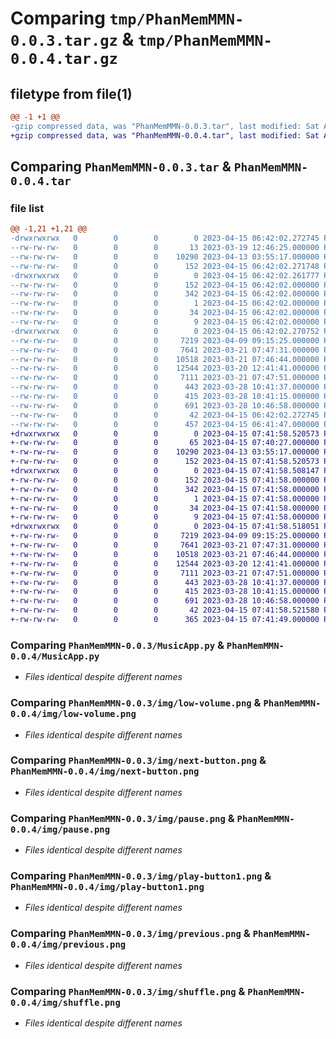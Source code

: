 # Comparing `tmp/PhanMemMMN-0.0.3.tar.gz` & `tmp/PhanMemMMN-0.0.4.tar.gz`

## filetype from file(1)

```diff
@@ -1 +1 @@
-gzip compressed data, was "PhanMemMMN-0.0.3.tar", last modified: Sat Apr 15 06:42:02 2023, max compression
+gzip compressed data, was "PhanMemMMN-0.0.4.tar", last modified: Sat Apr 15 07:41:58 2023, max compression
```

## Comparing `PhanMemMMN-0.0.3.tar` & `PhanMemMMN-0.0.4.tar`

### file list

```diff
@@ -1,21 +1,21 @@
-drwxrwxrwx   0        0        0        0 2023-04-15 06:42:02.272745 PhanMemMMN-0.0.3/
--rw-rw-rw-   0        0        0       13 2023-03-19 12:46:25.000000 PhanMemMMN-0.0.3/MANIFEST.in
--rw-rw-rw-   0        0        0    10290 2023-04-13 03:55:17.000000 PhanMemMMN-0.0.3/MusicApp.py
--rw-rw-rw-   0        0        0      152 2023-04-15 06:42:02.271748 PhanMemMMN-0.0.3/PKG-INFO
-drwxrwxrwx   0        0        0        0 2023-04-15 06:42:02.261777 PhanMemMMN-0.0.3/PhanMemMMN.egg-info/
--rw-rw-rw-   0        0        0      152 2023-04-15 06:42:02.000000 PhanMemMMN-0.0.3/PhanMemMMN.egg-info/PKG-INFO
--rw-rw-rw-   0        0        0      342 2023-04-15 06:42:02.000000 PhanMemMMN-0.0.3/PhanMemMMN.egg-info/SOURCES.txt
--rw-rw-rw-   0        0        0        1 2023-04-15 06:42:02.000000 PhanMemMMN-0.0.3/PhanMemMMN.egg-info/dependency_links.txt
--rw-rw-rw-   0        0        0       34 2023-04-15 06:42:02.000000 PhanMemMMN-0.0.3/PhanMemMMN.egg-info/requires.txt
--rw-rw-rw-   0        0        0        9 2023-04-15 06:42:02.000000 PhanMemMMN-0.0.3/PhanMemMMN.egg-info/top_level.txt
-drwxrwxrwx   0        0        0        0 2023-04-15 06:42:02.270752 PhanMemMMN-0.0.3/img/
--rw-rw-rw-   0        0        0     7219 2023-04-09 09:15:25.000000 PhanMemMMN-0.0.3/img/low-volume.png
--rw-rw-rw-   0        0        0     7641 2023-03-21 07:47:31.000000 PhanMemMMN-0.0.3/img/next-button.png
--rw-rw-rw-   0        0        0    10518 2023-03-21 07:46:44.000000 PhanMemMMN-0.0.3/img/pause.png
--rw-rw-rw-   0        0        0    12544 2023-03-20 12:41:41.000000 PhanMemMMN-0.0.3/img/play-button1.png
--rw-rw-rw-   0        0        0     7111 2023-03-21 07:47:51.000000 PhanMemMMN-0.0.3/img/previous.png
--rw-rw-rw-   0        0        0      443 2023-03-28 10:41:37.000000 PhanMemMMN-0.0.3/img/repeat-one.png
--rw-rw-rw-   0        0        0      415 2023-03-28 10:41:15.000000 PhanMemMMN-0.0.3/img/repeat.png
--rw-rw-rw-   0        0        0      691 2023-03-28 10:46:58.000000 PhanMemMMN-0.0.3/img/shuffle.png
--rw-rw-rw-   0        0        0       42 2023-04-15 06:42:02.272745 PhanMemMMN-0.0.3/setup.cfg
--rw-rw-rw-   0        0        0      457 2023-04-15 06:41:47.000000 PhanMemMMN-0.0.3/setup.py
+drwxrwxrwx   0        0        0        0 2023-04-15 07:41:58.520573 PhanMemMMN-0.0.4/
+-rw-rw-rw-   0        0        0       65 2023-04-15 07:40:27.000000 PhanMemMMN-0.0.4/MANIFEST.in
+-rw-rw-rw-   0        0        0    10290 2023-04-13 03:55:17.000000 PhanMemMMN-0.0.4/MusicApp.py
+-rw-rw-rw-   0        0        0      152 2023-04-15 07:41:58.520573 PhanMemMMN-0.0.4/PKG-INFO
+drwxrwxrwx   0        0        0        0 2023-04-15 07:41:58.508147 PhanMemMMN-0.0.4/PhanMemMMN.egg-info/
+-rw-rw-rw-   0        0        0      152 2023-04-15 07:41:58.000000 PhanMemMMN-0.0.4/PhanMemMMN.egg-info/PKG-INFO
+-rw-rw-rw-   0        0        0      342 2023-04-15 07:41:58.000000 PhanMemMMN-0.0.4/PhanMemMMN.egg-info/SOURCES.txt
+-rw-rw-rw-   0        0        0        1 2023-04-15 07:41:58.000000 PhanMemMMN-0.0.4/PhanMemMMN.egg-info/dependency_links.txt
+-rw-rw-rw-   0        0        0       34 2023-04-15 07:41:58.000000 PhanMemMMN-0.0.4/PhanMemMMN.egg-info/requires.txt
+-rw-rw-rw-   0        0        0        9 2023-04-15 07:41:58.000000 PhanMemMMN-0.0.4/PhanMemMMN.egg-info/top_level.txt
+drwxrwxrwx   0        0        0        0 2023-04-15 07:41:58.518051 PhanMemMMN-0.0.4/img/
+-rw-rw-rw-   0        0        0     7219 2023-04-09 09:15:25.000000 PhanMemMMN-0.0.4/img/low-volume.png
+-rw-rw-rw-   0        0        0     7641 2023-03-21 07:47:31.000000 PhanMemMMN-0.0.4/img/next-button.png
+-rw-rw-rw-   0        0        0    10518 2023-03-21 07:46:44.000000 PhanMemMMN-0.0.4/img/pause.png
+-rw-rw-rw-   0        0        0    12544 2023-03-20 12:41:41.000000 PhanMemMMN-0.0.4/img/play-button1.png
+-rw-rw-rw-   0        0        0     7111 2023-03-21 07:47:51.000000 PhanMemMMN-0.0.4/img/previous.png
+-rw-rw-rw-   0        0        0      443 2023-03-28 10:41:37.000000 PhanMemMMN-0.0.4/img/repeat-one.png
+-rw-rw-rw-   0        0        0      415 2023-03-28 10:41:15.000000 PhanMemMMN-0.0.4/img/repeat.png
+-rw-rw-rw-   0        0        0      691 2023-03-28 10:46:58.000000 PhanMemMMN-0.0.4/img/shuffle.png
+-rw-rw-rw-   0        0        0       42 2023-04-15 07:41:58.521580 PhanMemMMN-0.0.4/setup.cfg
+-rw-rw-rw-   0        0        0      365 2023-04-15 07:41:49.000000 PhanMemMMN-0.0.4/setup.py
```

### Comparing `PhanMemMMN-0.0.3/MusicApp.py` & `PhanMemMMN-0.0.4/MusicApp.py`

 * *Files identical despite different names*

### Comparing `PhanMemMMN-0.0.3/img/low-volume.png` & `PhanMemMMN-0.0.4/img/low-volume.png`

 * *Files identical despite different names*

### Comparing `PhanMemMMN-0.0.3/img/next-button.png` & `PhanMemMMN-0.0.4/img/next-button.png`

 * *Files identical despite different names*

### Comparing `PhanMemMMN-0.0.3/img/pause.png` & `PhanMemMMN-0.0.4/img/pause.png`

 * *Files identical despite different names*

### Comparing `PhanMemMMN-0.0.3/img/play-button1.png` & `PhanMemMMN-0.0.4/img/play-button1.png`

 * *Files identical despite different names*

### Comparing `PhanMemMMN-0.0.3/img/previous.png` & `PhanMemMMN-0.0.4/img/previous.png`

 * *Files identical despite different names*

### Comparing `PhanMemMMN-0.0.3/img/shuffle.png` & `PhanMemMMN-0.0.4/img/shuffle.png`

 * *Files identical despite different names*

